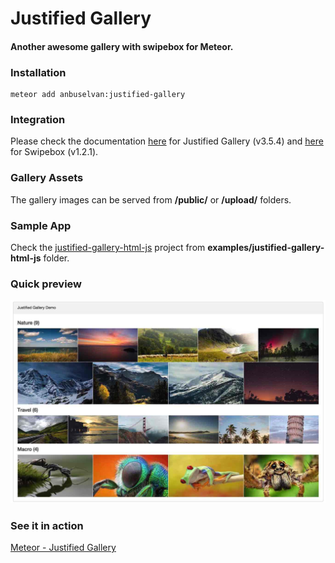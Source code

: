 # Justified Gallery

#### Another awesome gallery with swipebox for Meteor.

### Installation

    meteor add anbuselvan:justified-gallery

### Integration

Please check the documentation [here](http://miromannino.github.io/Justified-Gallery) for Justified Gallery (v3.5.4) and [here](http://brutaldesign.github.io/swipebox) for Swipebox (v1.2.1).

### Gallery Assets

The gallery images can be served from **/public/** or **/upload/** folders.

### Sample App

Check the [justified-gallery-html-js](https://github.com/anbuselvan/justified-gallery/tree/master/examples/justified-gallery-html-js) project from **examples/justified-gallery-html-js** folder.

### Quick preview

![Screen Capture](https://raw.githubusercontent.com/anbuselvan/justified-gallery/master/screenshot/justified-gallery.jpg)

### See it in action

[Meteor - Justified Gallery](http://justified-gallery.meteor.com)
